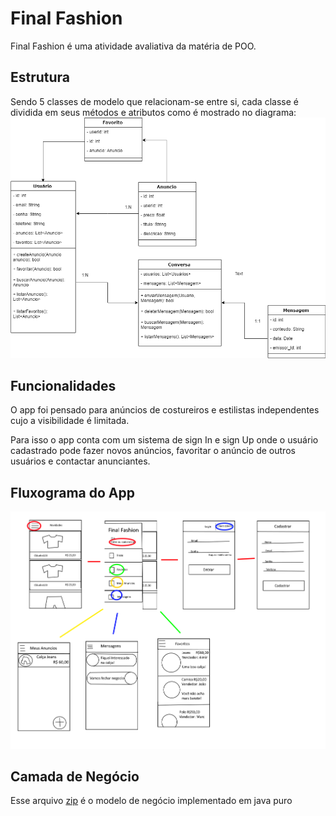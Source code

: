 ﻿# Final Fashion

Final Fashion é uma atividade avaliativa da matéria de POO.

## Estrutura

Sendo 5 classes de modelo que relacionam-se entre si, cada classe é dividida em seus métodos e atributos como é mostrado no diagrama: 
![Diagrama de Classe](https://github.com/MarcosCastelo/FinalFashion/blob/master/ClassDiagram.png)


## Funcionalidades

O app foi pensado para anúncios de costureiros e estilistas independentes cujo a visibilidade é limitada.

Para isso o app conta com um sistema de sign In e sign Up onde o usuário cadastrado pode fazer novos anúncios, favoritar o anúncio de outros usuários e contactar anunciantes.

## Fluxograma do App

![Fluxograma](https://github.com/MarcosCastelo/FinalFashion/blob/master/Flux.png)

## Camada de Negócio
Esse arquivo [zip](https://github.com/MarcosCastelo/FinalFashion/blob/master/AppJava.zip) é o modelo de negócio implementado em java puro
